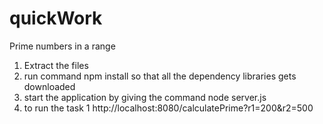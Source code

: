 # quickWork
Prime numbers in a range

1) Extract the files
2) run command npm install so that all the dependency libraries gets downloaded
3) start the application by giving the command node server.js
4) to run the task 1
   http://localhost:8080/calculatePrime?r1=200&r2=500




